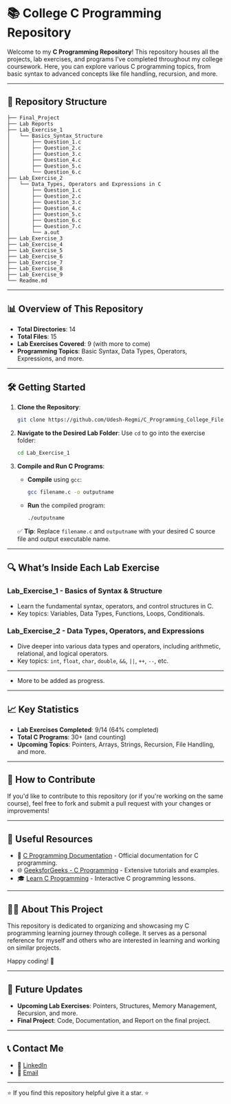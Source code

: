 


# 📚 College C Programming Repository

Welcome to my **C Programming Repository**! This repository houses all the projects, lab exercises, and programs I’ve completed throughout my college coursework. Here, you can explore various C programming topics, from basic syntax to advanced concepts like file handling, recursion, and more.

---

## 📂 Repository Structure

```
├── Final_Project
├── Lab Reports
├── Lab_Exercise_1
│   └── Basics_Syntax_Structure
│       ├── Question_1.c
│       ├── Question_2.c
│       ├── Question_3.c
│       ├── Question_4.c
│       ├── Question_5.c
│       └── Question_6.c
├── Lab_Exercise_2
│   └── Data_Types, Operators and Expressions in C
│       ├── Question_1.c
│       ├── Question_2.c
│       ├── Question_3.c
│       ├── Question_4.c
│       ├── Question_5.c
│       ├── Question_6.c
│       ├── Question_7.c
│       └── a.out
├── Lab_Exercise_3
├── Lab_Exercise_4
├── Lab_Exercise_5
├── Lab_Exercise_6
├── Lab_Exercise_7
├── Lab_Exercise_8
├── Lab_Exercise_9
└── Readme.md
```

---

## 📊 Overview of This Repository

- **Total Directories**: 14
- **Total Files**: 15
- **Lab Exercises Covered**: 9 (with more to come)
- **Programming Topics**: Basic Syntax, Data Types, Operators, Expressions, and more.

---

## 🛠️ Getting Started

1. **Clone the Repository**:
   ```bash
   git clone https://github.com/Udesh-Regmi/C_Programming_College_Files
   ```

2. **Navigate to the Desired Lab Folder**:
   Use `cd` to go into the exercise folder:
   ```bash
   cd Lab_Exercise_1
   ```

3. **Compile and Run C Programs**:
   - **Compile** using `gcc`:
     ```bash
     gcc filename.c -o outputname
     ```
   - **Run** the compiled program:
     ```bash
     ./outputname
     ```

   ✅ **Tip**: Replace `filename.c` and `outputname` with your desired C source file and output executable name.

---

## 🔍 What’s Inside Each Lab Exercise

### Lab_Exercise_1 - **Basics of Syntax & Structure**
- Learn the fundamental syntax, operators, and control structures in C.
- Key topics: Variables, Data Types, Functions, Loops, Conditionals.

### Lab_Exercise_2 - **Data Types, Operators, and Expressions**
- Dive deeper into various data types and operators, including arithmetic, relational, and logical operators.
- Key topics: `int`, `float`, `char`, `double`, `&&`, `||`, `++`, `--`, etc.

---

- More to be added as progress.
---

## 📈 Key Statistics

- **Lab Exercises Completed**: 9/14 (64% completed)
- **Total C Programs**: 30+ (and counting)
- **Upcoming Topics**: Pointers, Arrays, Strings, Recursion, File Handling, and more.

---

## 🎯 How to Contribute

If you'd like to contribute to this repository (or if you're working on the same course), feel free to fork and submit a pull request with your changes or improvements!

---

## 📌 Useful Resources

- 📖 [C Programming Documentation](https://devdocs.io/c/) - Official documentation for C programming.
- 🌐 [GeeksforGeeks - C Programming](https://www.geeksforgeeks.org/c-programming-language/) - Extensive tutorials and examples.
- 🎓 [Learn C Programming](https://www.learn-c.org/) - Interactive C programming lessons.

---

## 🧑‍💻 About This Project

This repository is dedicated to organizing and showcasing my C programming learning journey through college. It serves as a personal reference for myself and others who are interested in learning and working on similar projects.

Happy coding! 🎉

---

## 🚀 Future Updates

- **Upcoming Lab Exercises**: Pointers, Structures, Memory Management, Recursion, and more.
- **Final Project**: Code, Documentation, and Report on the final project.

---

## 📞 Contact Me

- 💼 [LinkedIn](https://www.linkedin.com/in/udesh-regmi/)
- 📧 [Email](mailto:code.udesh@gmail.com)



---

⭐ If you find this repository helpful give it a star. ⭐ 
